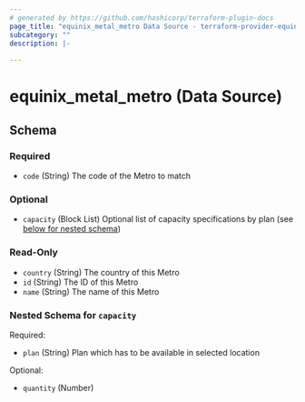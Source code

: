 ```yaml
---
# generated by https://github.com/hashicorp/terraform-plugin-docs
page_title: "equinix_metal_metro Data Source - terraform-provider-equinix"
subcategory: ""
description: |-
  
---
```


# equinix_metal_metro (Data Source)





<!-- schema generated by tfplugindocs -->
## Schema

### Required

- `code` (String) The code of the Metro to match

### Optional

- `capacity` (Block List) Optional list of capacity specifications by plan (see [below for nested schema](#nestedblock--capacity))

### Read-Only

- `country` (String) The country of this Metro
- `id` (String) The ID of this Metro
- `name` (String) The name of this Metro

<a id="nestedblock--capacity"></a>
### Nested Schema for `capacity`

Required:

- `plan` (String) Plan which has to be available in selected location

Optional:

- `quantity` (Number)
